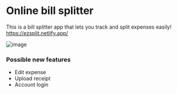 # Online bill splitter
This is a bill splitter app that lets you track and split expenses easily! 
https://ezsplit.netlify.app/

![image](https://github.com/fokjiayi/online_bill_splitter/assets/85829056/68ba810b-491a-404e-8a8f-4101e30d0895)

### Possible new features 
- Edit expense
- Upload receipt
- Account login
